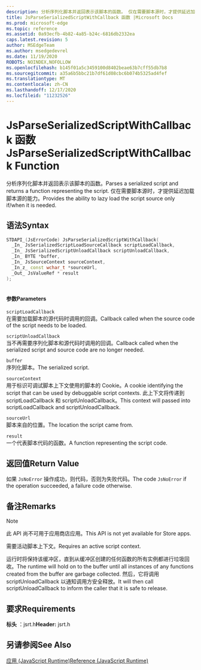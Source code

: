 ```yaml
---
description: 分析序列化脚本并返回表示该脚本的函数。 仅在需要脚本源时，才提供延迟加载脚本源的能力。
title: JsParseSerializedScriptWithCallback 函数 |Microsoft Docs
ms.prod: microsoft-edge
ms.topic: reference
ms.assetid: 0a93ecfb-4b82-4a85-b24c-6816db2332ea
caps.latest.revision: 5
author: MSEdgeTeam
ms.author: msedgedevrel
ms.date: 11/19/2020
ROBOTS: NOINDEX,NOFOLLOW
ms.openlocfilehash: b145f01a5c3459100d8402beae63b7cff55db7b8
ms.sourcegitcommit: a35a6b5bbc21b7df61d08cbc6b074b5325ad4fef
ms.translationtype: MT
ms.contentlocale: zh-CN
ms.lasthandoff: 12/17/2020
ms.locfileid: "11232526"
---
```

# <span data-ttu-id="4acc7-104">JsParseSerializedScriptWithCallback 函数</span><span class="sxs-lookup"><span data-stu-id="4acc7-104">JsParseSerializedScriptWithCallback Function</span></span>

<span data-ttu-id="4acc7-105">分析序列化脚本并返回表示该脚本的函数。</span><span class="sxs-lookup"><span data-stu-id="4acc7-105">Parses a serialized script and returns a function representing the script.</span></span> <span data-ttu-id="4acc7-106">仅在需要脚本源时，才提供延迟加载脚本源的能力。</span><span class="sxs-lookup"><span data-stu-id="4acc7-106">Provides the ability to lazy load the script source only if/when it is needed.</span></span>  
  
## <span data-ttu-id="4acc7-107">语法</span><span class="sxs-lookup"><span data-stu-id="4acc7-107">Syntax</span></span>  
  
```cpp  
STDAPI_(JsErrorCode) JsParseSerializedScriptWithCallback(  
  _In_ JsSerializedScriptLoadSourceCallback scriptLoadCallback,  
  _In_ JsSerializedScriptUnloadCallback scriptUnloadCallback,  
  _In_ BYTE *buffer,  
  _In_ JsSourceContext sourceContext,  
  _In_z_ const wchar_t *sourceUrl,  
  _Out_ JsValueRef * result  
);  
  
```  
  
#### <span data-ttu-id="4acc7-108">参数</span><span class="sxs-lookup"><span data-stu-id="4acc7-108">Parameters</span></span>  
 `scriptLoadCallback`  
 <span data-ttu-id="4acc7-109">在需要加载脚本的源代码时调用的回调。</span><span class="sxs-lookup"><span data-stu-id="4acc7-109">Callback called when the source code of the script needs to be loaded.</span></span>  
  
 `scriptUnloadCallback`  
 <span data-ttu-id="4acc7-110">当不再需要序列化脚本和源代码时调用的回调。</span><span class="sxs-lookup"><span data-stu-id="4acc7-110">Callback called when the serialized script and source code are no longer needed.</span></span>  
  
 `buffer`  
 <span data-ttu-id="4acc7-111">序列化脚本。</span><span class="sxs-lookup"><span data-stu-id="4acc7-111">The serialized script.</span></span>  
  
 `sourceContext`  
 <span data-ttu-id="4acc7-112">用于标识可调试脚本上下文使用的脚本的 Cookie。</span><span class="sxs-lookup"><span data-stu-id="4acc7-112">A cookie identifying the script that can be used by debuggable script contexts.</span></span>     <span data-ttu-id="4acc7-113">此上下文将传递到 scriptLoadCallback 和 scriptUnloadCallback。</span><span class="sxs-lookup"><span data-stu-id="4acc7-113">This context will passed into scriptLoadCallback and scriptUnloadCallback.</span></span>  
  
 `sourceUrl`  
 <span data-ttu-id="4acc7-114">脚本来自的位置。</span><span class="sxs-lookup"><span data-stu-id="4acc7-114">The location the script came from.</span></span>  
  
 `result`  
 <span data-ttu-id="4acc7-115">一个代表脚本代码的函数。</span><span class="sxs-lookup"><span data-stu-id="4acc7-115">A function representing the script code.</span></span>  
  
## <span data-ttu-id="4acc7-116">返回值</span><span class="sxs-lookup"><span data-stu-id="4acc7-116">Return Value</span></span>  
 <span data-ttu-id="4acc7-117">如果 `JsNoError` 操作成功，则代码，否则为失败代码。</span><span class="sxs-lookup"><span data-stu-id="4acc7-117">The code `JsNoError` if the operation succeeded, a failure code otherwise.</span></span>  
  
## <span data-ttu-id="4acc7-118">备注</span><span class="sxs-lookup"><span data-stu-id="4acc7-118">Remarks</span></span>  
  
> [!NOTE]
>  <span data-ttu-id="4acc7-119">此 API 尚不可用于应用商店应用。</span><span class="sxs-lookup"><span data-stu-id="4acc7-119">This API is not yet available for Store apps.</span></span>  
  
 <span data-ttu-id="4acc7-120">需要活动脚本上下文。</span><span class="sxs-lookup"><span data-stu-id="4acc7-120">Requires an active script context.</span></span>  
  
 <span data-ttu-id="4acc7-121">运行时将保持该缓冲区，直到从缓冲区创建的任何函数的所有实例都进行垃圾回收。</span><span class="sxs-lookup"><span data-stu-id="4acc7-121">The runtime will hold on to the buffer until all instances of any functions created from     the buffer are garbage collected.</span></span>  <span data-ttu-id="4acc7-122">然后，它将调用 scriptUnloadCallback 以通知调用方安全释放。</span><span class="sxs-lookup"><span data-stu-id="4acc7-122">It will then call scriptUnloadCallback to inform the     caller that it is safe to release.</span></span>  
  
## <span data-ttu-id="4acc7-123">要求</span><span class="sxs-lookup"><span data-stu-id="4acc7-123">Requirements</span></span>  
 <span data-ttu-id="4acc7-124">**标头** ：jsrt.h</span><span class="sxs-lookup"><span data-stu-id="4acc7-124">**Header:** jsrt.h</span></span>  
  
## <span data-ttu-id="4acc7-125">另请参阅</span><span class="sxs-lookup"><span data-stu-id="4acc7-125">See Also</span></span>  
 [<span data-ttu-id="4acc7-126">应用 (JavaScript Runtime)</span><span class="sxs-lookup"><span data-stu-id="4acc7-126">Reference (JavaScript Runtime)</span></span>](../chakra-hosting/reference-javascript-runtime.md)
